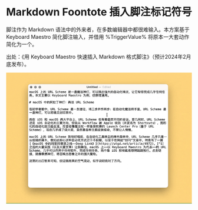 # Markdown Foontote 插入脚注标记符号

脚注作为 Markdown 语法中的外来者，在多数编辑器中都很难输入。本方案基于 Keyboard Maestro 简化脚注输入，并借用 %TriggerValue% 将原本一大套动作简化为一个。

出处：《用 Keyboard Maestro 快速插入 Markdown 格式脚注》（预计2024年2月底发布）。

![img](img.gif)